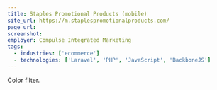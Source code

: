 ```yaml
---
title: Staples Promotional Products (mobile)
site_url: https://m.staplespromotionalproducts.com/
page_url:
screenshot:
employer: Compulse Integrated Marketing
tags:
  - industries: ['ecommerce']
  - technologies: ['Laravel', 'PHP', 'JavaScript', 'BackboneJS']
---
```


Color filter.
